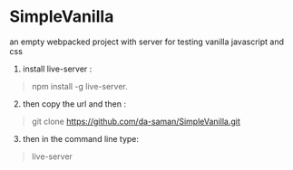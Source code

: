 # SimpleVanilla
an empty webpacked project with server for testing vanilla javascript and css

1. install live-server :
  > npm install -g live-server.
2. then copy the url and then :
  > git clone https://github.com/da-saman/SimpleVanilla.git
3. then in the command line type:
  > live-server
